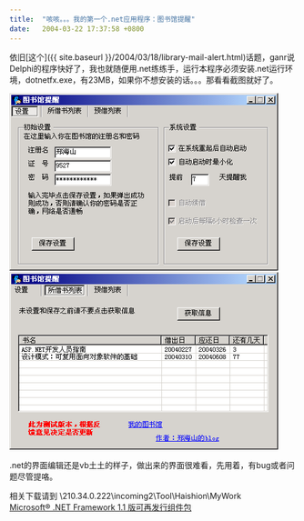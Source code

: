 ```yaml
---
title:  "咳咳。。。我的第一个.net应用程序：图书馆提醒"
date:   2004-03-22 17:37:58 +0800
---
```


依旧[这个]({{ site.baseurl }}/2004/03/18/library-mail-alert.html)话题，ganr说Delphi的程序快好了，我也就随便用.net练练手，运行本程序必须安装.net运行环境，dotnetfx.exe，有23MB，如果你不想安装的话。。。那看看截图就好了。  

![](/images/2011/librarynotify/ln1.gif)  
![](/images/2011/librarynotify/ln2.gif)  

.net的界面编辑还是vb土土的样子，做出来的界面很难看，先用着，有bug或者问题尽管提咯。  

相关下载请到 \\210.34.0.222\incoming2\Tool\Haishion\MyWork  
[Microsoft® .NET Framework 1.1 版可再发行组件包](http://www.microsoft.com/downloads/details.aspx?displaylang=zh-cn&FamilyID=262D25E3-F589-4842-8157-034D1E7CF3A3)  


